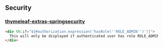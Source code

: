 ## Security
### [thymeleaf-extras-springsecurity](https://github.com/thymeleaf/thymeleaf-extras-springsecurity)
```html
<div th:if="${#authorization.expression('hasRole(''ROLE_ADMIN'')')}">
  This will only be displayed if authenticated user has role ROLE_ADMIN.
</div>
```